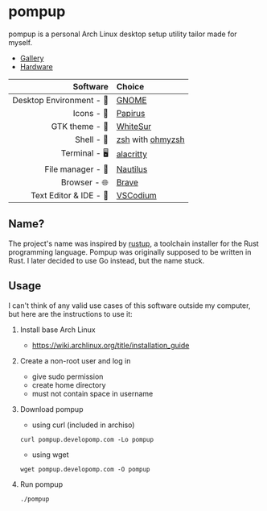 # pompup

pompup is a personal Arch Linux desktop setup utility tailor made for myself.

- [Gallery](./docs/gallery.md)
- [Hardware](./docs/hardware/README.md)

|                 Software | Choice                                                                                     |
| -----------------------: | :----------------------------------------------------------------------------------------- |
| Desktop Environment - 🚀 | [GNOME](https://www.gnome.org)                                                             |
|               Icons - 💎 | [Papirus](https://github.com/PapirusDevelopmentTeam/papirus-icon-theme)                    |
|           GTK theme - 🎨 | [WhiteSur](https://github.com/vinceliuice/WhiteSur-gtk-theme)                              |
|               Shell - 🐚 | [zsh](https://github.com/zsh-users/zsh) with [ohmyzsh](https://github.com/ohmyzsh/ohmyzsh) |
|            Terminal - 🖥️ | [alacritty](https://github.com/alacritty/alacritty)                                        |
|        File manager - 📂 | [Nautilus](https://gitlab.gnome.org/GNOME/nautilus)                                        |
|             Browser - 🌐 | [Brave](https://github.com/brave/brave-browser)                                            |
|   Text Editor & IDE - 📝 | [VSCodium](https://github.com/VSCodium/vscodium)                                           |

## Name?

The project's name was inspired by [rustup](https://github.com/rust-lang/rustup),
a toolchain installer for the Rust programming language. Pompup was originally
supposed to be written in Rust. I later decided to use Go instead, but the name
stuck.

## Usage

I can't think of any valid use cases of this software outside my computer,
but here are the instructions to use it:

1. Install base Arch Linux
   - https://wiki.archlinux.org/title/installation_guide
2. Create a non-root user and log in
   - give sudo permission
   - create home directory
   - must not contain space in username
3. Download pompup

   - using curl (included in archiso)

   ```
   curl pompup.developomp.com -Lo pompup
   ```

   - using wget

   ```
   wget pompup.developomp.com -O pompup
   ```

4. Run pompup

   ```
   ./pompup
   ```

